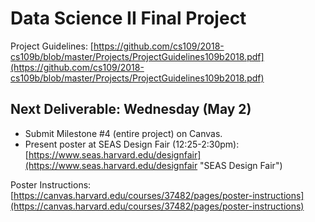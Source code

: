 # Data Science II Final Project

Project Guidelines: [https://github.com/cs109/2018-cs109b/blob/master/Projects/ProjectGuidelines109b2018.pdf](https://github.com/cs109/2018-cs109b/blob/master/Projects/ProjectGuidelines109b2018.pdf)

## Next Deliverable: Wednesday (May 2)

- Submit Milestone #4 (entire project) on Canvas. 
- Present poster at SEAS Design Fair (12:25-2:30pm): [https://www.seas.harvard.edu/designfair](https://www.seas.harvard.edu/designfair "SEAS Design Fair")

Poster Instructions: [https://canvas.harvard.edu/courses/37482/pages/poster-instructions](https://canvas.harvard.edu/courses/37482/pages/poster-instructions)
